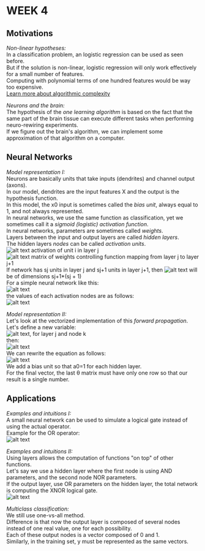 # **WEEK 4**

## **Motivations**  

*Non-linear hypotheses:*  
In a classification problem, an logistic regression can be used as seen before.  
But if the solution is non-linear, logistic regression will only work effectively for a small number of features.  
Computing with polynomial terms of one hundred features would be way too expensive.  
[Learn more about algorithmic complexity](https://devopedia.org/algorithmic-complexity)

*Neurons and the brain:*  
The hypothesis of the *one learning algorithm* is based on the fact that the same part of the brain tissue can execute different tasks when performing neuro-rewiring experiments.  
If we figure out the brain's algorithm, we can implement some approximation of that algorithm on a computer.

## **Neural Networks**

*Model representation I:*  
Neurons are basically units that take inputs (dendrites) and channel output (axons).  
In our model, dendrites are the input features X and the output is the hypothesis function.  
In this model, the x0 input is sometimes called the *bias unit*, always equal to 1, and not always represented.  
In neural networks, we use the same function as classification, yet we sometimes call it a *sigmoid (logistic) activation function*.  
In neural networks, parameters are sometimes called *weights*.  
Layers between the input and output layers are called *hidden layers*.  
The hidden layers *nodes* can be called *activation units*.  
![alt text](https://i.imgur.com/VlBdVxy.png) activation of unit i in layer j  
![alt text](https://i.imgur.com/Y1a8z8e.png) matrix of weights controlling function mapping from layer j to layer j+1  
If network has sj units in layer j and sj+1 units in layer j+1, then ![alt text](https://i.imgur.com/Y1a8z8e.png) will be of dimensions sj+1*(sj + 1)  
For a simple neural network like this:  
![alt text](https://i.imgur.com/p3C2XQp.png)  
the values of each activation nodes are as follows:  
![alt text](https://i.imgur.com/hOc1s65.png)  

*Model representation II:*  
Let's look at the vectorized implementation of this *forward propagation*.  
Let's define a new variable:  
![alt text](https://i.imgur.com/5Eq6dlr.png), for layer j and node k  
then:  
![alt text](https://i.imgur.com/ENkwW52.png)  
We can rewrite the equation as follows:  
![alt text](https://i.imgur.com/5zApad8.png)  
We add a bias unit so that a0=1 for each hidden layer.  
For the final vector, the last θ matrix must have only one row so that our result is a single number.

## **Applications**

*Examples and intuitions I:*  
A small neural network can be used to simulate a logical gate instead of using the actual operator.  
Example for the OR operator:  
![alt text](https://i.imgur.com/jcY2q16.png)  

*Examples and intuitions II:*  
Using layers allows the computation of functions "on top" of other functions.  
Let's say we use a hidden layer where the first node is using AND parameters, and the second node NOR parameters.  
If the output layer, use OR parameters on the hidden layer, the total network is computing the XNOR logical gate.  
![alt text](https://i.imgur.com/X1g0ylm.png)  

*Multiclass classification:*  
We still use one-vs-all method.  
Difference is that now the output layer is composed of several nodes instead of one real value, one for each possibility.  
Each of these output nodes is a vector composed of 0 and 1.  
Similarly, in the training set, y must be represented as the same vectors.
